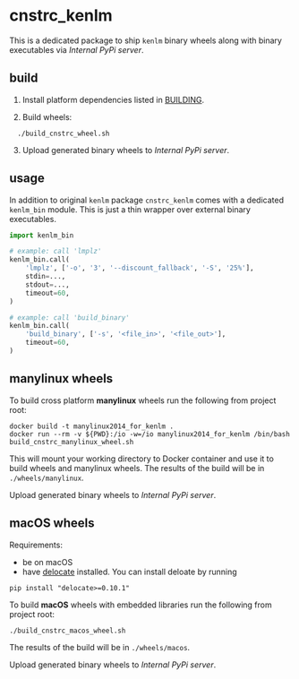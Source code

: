 # cnstrc_kenlm

This is a dedicated package to ship `kenlm` binary wheels along with binary executables
via _Internal PyPi server_.

## build

1. Install platform dependencies listed in [BUILDING](BUILDING).

2. Build wheels:

```shell
  ./build_cnstrc_wheel.sh
```

3. Upload generated binary wheels to _Internal PyPi server_.

## usage

In addition to original `kenlm` package `cnstrc_kenlm` comes with a dedicated `kenlm_bin` module.
This is just a thin wrapper over external binary executables.

```python
import kenlm_bin

# example: call 'lmplz'
kenlm_bin.call(
    'lmplz', ['-o', '3', '--discount_fallback', '-S', '25%'],
    stdin=...,
    stdout=...,
    timeout=60,
)

# example: call 'build_binary'
kenlm_bin.call(
    'build_binary', ['-s', '<file_in>', '<file_out>'],
    timeout=60,
)
```

## manylinux wheels
To build cross platform **manylinux** wheels run the following from project root:
```console
docker build -t manylinux2014_for_kenlm .
docker run --rm -v ${PWD}:/io -w=/io manylinux2014_for_kenlm /bin/bash build_cnstrc_manylinux_wheel.sh
```

This will mount your working directory to Docker container and use it to build wheels and manylinux
wheels. The results of the build will be in `./wheels/manylinux`.

Upload generated binary wheels to _Internal PyPi server_.

## macOS wheels
Requirements:
 - be on macOS
 - have [delocate](https://github.com/matthew-brett/delocate) installed. You can install deloate by
 running 
```console"
pip install "delocate>=0.10.1"
```

To build **macOS** wheels with embedded libraries run the following from project root:
```console
./build_cnstrc_macos_wheel.sh
```

The results of the build will be in `./wheels/macos`.

Upload generated binary wheels to _Internal PyPi server_.
